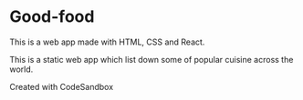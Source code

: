 # Good-food
This is a web app made with HTML, CSS and React.  

This is a static web app which list down some of popular cuisine across the world.  

Created with CodeSandbox  

